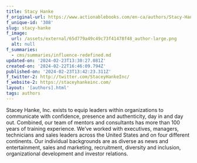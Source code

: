 ```yaml
---
title: Stacy Hanke
f_original-url: https://www.actionablebooks.com/en-ca/authors/Stacy-Hanke/
f_unique-id: '308'
slug: stacy-hanke
f_image:
  url: /assets/external/65d779a49c49c73f41478f48_author-large.png
  alt: null
f_summaries:
  - cms/summaries/influence-redefined.md
updated-on: '2024-02-23T13:30:27.081Z'
created-on: '2024-02-22T16:46:09.794Z'
published-on: '2024-02-23T13:42:23.311Z'
f_twitter-2: http://twitter.com/StaceyHankeInc/
f_website-2: https://staceyhankeinc.com/
layout: '[authors].html'
tags: authors
---
```


Stacey Hanke, Inc. exists to equip leaders within organizations to communicate with confidence, presence and authenticity, day in and day out. Combined, our team of mentors and consultants has more than 100 years of training experience. We’ve worked with executives, managers, technicians and sales leaders across the United States and on four different continents. Our individual backgrounds are as diverse as news and entertainment, sales and marketing, recruitment, diversity and inclusion, organizational development and investor relations.
